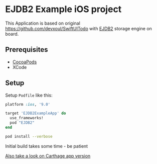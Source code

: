 # EJDB2 Example iOS project

This Application is based on original https://github.com/devxoul/SwiftUITodo with [EJDB2](https://ejdb.org)
storage engine on board.

## Prerequisites

* [CocoaPods](https://cocoapods.org)
* XCode

## Setup

Setup `Podfile` like this:

```ruby
platform :ios, '9.0'

target 'EJDB2ExampleApp' do
  use_frameworks!
  pod "EJDB2"
end
```

```sh
pod install --verbose
```

Initial build takes some time - be patient

[Also take a look on Carthage app version](https://github.com/Softmotions/EJDB2IOSExample/tree/master)
